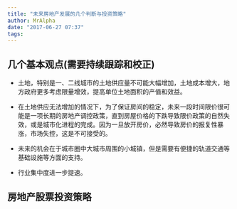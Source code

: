 ```yaml
---
title: "未来房地产发展的几个判断与投资策略"
author: MrAlpha
date: "2017-06-27 07:37"
tags:
---
```


## 几个基本观点(**需要持续跟踪和校正**)

- 土地，特别是一、二线城市的土地供应量不可能大幅增加，土地成本增大，地方政府更多考虑限量增效，提高单位土地面积的产值和效益。

- 在土地供应无法增加的情况下，为了保证房间的稳定，未来一段时间限价很可能是一项长期的房地产调控政策，直到房屋价格的下跌导致限价政策的自然失效，或是城市化进程的完成。因为一旦放开房价，必然导致房价的报复性暴涨，市场失控，这是不可接受的。

- 未来的机会在于城市圈中大城市周围的小城镇，但是需要有便捷的轨道交通等基础设施等方面的支持。

- 行业集中度进一步提速。


## 房地产股票投资策略
